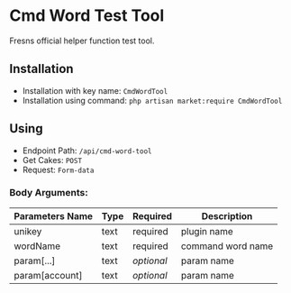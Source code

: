 # Cmd Word Test Tool

Fresns official helper function test tool.

## Installation

- Installation with key name: `CmdWordTool`
- Installation using command: `php artisan market:require CmdWordTool`

## Using

- Endpoint Path: `/api/cmd-word-tool`
- Get Cakes: `POST`
- Request: `Form-data`

### Body Arguments:

| Parameters Name | Type | Required | Description |
| --- | --- | --- | --- |
| unikey | text | required | plugin name |
| wordName | text | required | command word name |
| param[...] | text | *optional* | param name |
| param[account] | text | *optional* | param name |
